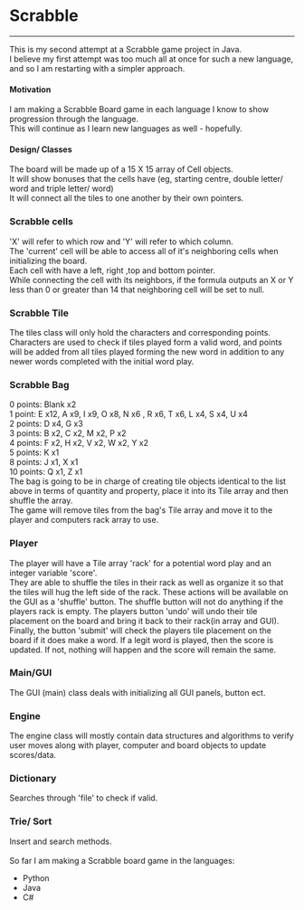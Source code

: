 # Scrabble

---
This is my second attempt at a Scrabble game project in Java.
<br>I believe my first attempt was too much all at once for such a new language, 
and so I am restarting with a simpler approach.
#### Motivation
I am making a Scrabble Board game in each language I know to show progression through the language.
<br>This will continue as I learn new languages as well - hopefully.
#### Design/ Classes
The board will be made up of a 15 X 15 array of Cell objects.
<br> It will show bonuses that the cells have (eg, starting centre, double letter/ word and triple letter/ word)
<br> It will connect all the tiles to one another by their own pointers.
### Scrabble cells
'X' will refer to which row and 'Y' will refer to which column.
<br>The 'current' cell will be able to access all of it's neighboring cells when initializing the board.
<br>Each cell with have a left, right ,top and bottom pointer.
<br>While connecting the cell with its neighbors, if the formula outputs an X or Y less than 0 or greater than 14 that
neighboring cell will be set to null.
### Scrabble Tile
The tiles class will only hold the characters and corresponding points.
<br>Characters are used to check if tiles played form a valid word,
and points will be added from all tiles played forming the new word in addition to any newer
words completed with the initial word play.
### Scrabble Bag
0 points: Blank x2
<br>1 point: E x12, A x9, I x9, O x8, N x6 , R x6, T x6, L x4, S x4, U x4
<br>2 points: D x4, G x3
<br>3 points: B x2, C x2, M x2, P x2
<br>4 points: F x2, H x2, V x2, W x2, Y x2
<br>5 points: K x1
<br>8 points: J x1, X x1
<br>10 points: Q x1, Z x1
<br> The bag is going to be in charge of creating tile objects identical to the list above in terms of
quantity and property, place it into its Tile array and then shuffle the array.
<br>The game will remove tiles from the bag's Tile array and move it to the player and computers rack array to use.
### Player
The player will have a Tile array 'rack' for a potential word play and an integer variable 'score'.
<br>They are able to shuffle the tiles in their rack as well as organize it so that the tiles will hug the left side of the rack.
These actions will be available on the GUI as a 'shuffle' button. The shuffle button will not do anything if the players rack is empty.
The players button 'undo' will undo their tile placement on the board and bring it back to their rack(in array and GUI).
<br>Finally, the button 'submit' will check the players tile placement on the board if it does make a word. If a legit word is played, then the score is updated. 
If not, nothing will happen and the score will remain the same.
### Main/GUI
The GUI (main) class deals with initializing all GUI panels, button ect.
### Engine
The engine class will mostly contain data structures and algorithms to verify user moves along with player, computer and board objects to update scores/data.
### Dictionary
Searches through 'file' to check if valid.
### Trie/ Sort
Insert and search methods.
<br><br>So far I am making a Scrabble board game in the languages:
- Python
- Java
- C#

